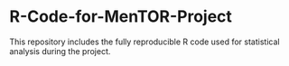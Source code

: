 # R-Code-for-MenTOR-Project
This repository includes the fully reproducible R code used for statistical analysis during the project. 
